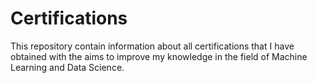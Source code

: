 # Certifications
This repository contain information about all certifications that I have obtained with the aims to improve my knowledge in the field of Machine Learning and Data Science.
